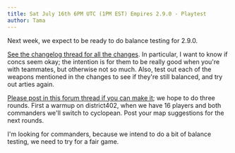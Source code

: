 ```yaml
---
title: Sat July 16th 6PM UTC (1PM EST) Empires 2.9.0 - Playtest
author: Tama
---
```


Next week, we expect to be ready to do balance testing for 2.9.0.

[See the changelog thread for all the changes](https://forums.empiresmod.com/index.php?threads/2-9-x-testing-changelog-inside.20288/). In particular, I want to know if concs seem okay; the intention is for them to be really good when you're with teammates, but otherwise not so much. Also, test out each of the weapons mentioned in the changes to see if they're still balanced, and try out arties again.

[Please post in this forum thread if you can make it](https://forums.empiresmod.com/index.php?threads/sat-july-16th-6pm-utc-1pm-est-empires-2-9-0-playtest.20314/); we hope to do three rounds.
First a warmup on district402, when we have 16 players and both commanders we'll switch to cyclopean. Post your map suggestions for the next rounds.

I'm looking for commanders, because we intend to do a bit of balance testing, we need to try for a fair game.

